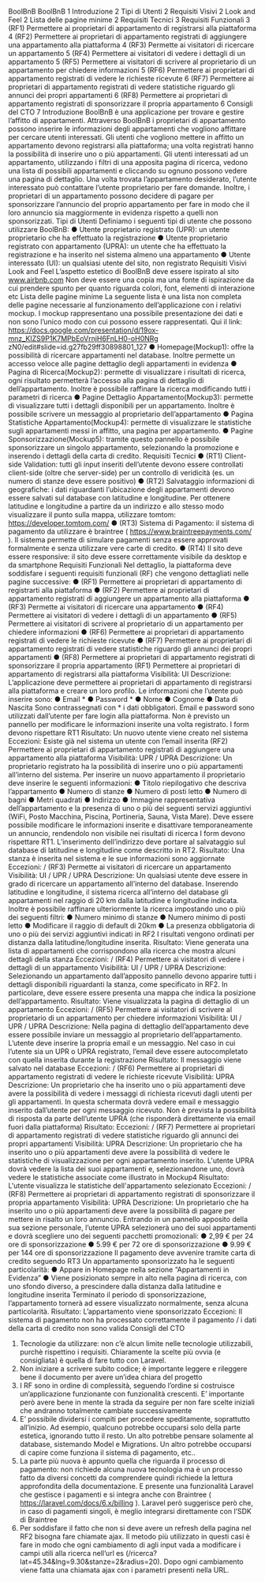 BoolBnB
BoolBnB 1
Introduzione 2
Tipi di Utenti 2
Requisiti Visivi 2
Look and Feel 2
Lista delle pagine minime 2
Requisiti Tecnici 3
Requisiti Funzionali 3
(RF1) Permettere ai proprietari di appartamento di registrarsi alla piattaforma 4
(RF2) Permettere ai proprietari di appartamento registrati di aggiungere una
appartamento alla piattaforma 4
(RF3) Permette ai visitatori di ricercare un appartamento 5
(RF4) Permettere ai visitatori di vedere i dettagli di un appartamento 5
(RF5) Permettere ai visitatori di scrivere al proprietario di un appartamento per
chiedere informazioni 5
(RF6) Permettere ai proprietari di appartamento registrati di vedere le richieste
ricevute 6
(RF7) Permettere ai proprietari di appartamento registrati di vedere statistiche
riguardo gli annunci dei propri appartamenti 6
(RF8) Permettere ai proprietari di appartamento registrati di sponsorizzare il propria
appartamento 6
Consigli del CTO 7
Introduzione
BoolBnB è una applicazione per trovare e gestire l’affitto di appartamenti.
Attraverso BoolBnB i proprietari di appartamento possono inserire le informazioni degli
appartamenti che vogliono affittare per cercare utenti interessati.
Gli utenti che vogliono mettere in affitto un appartamento devono registrarsi alla piattaforma;
una volta registrati hanno la possibilità di inserire uno o più appartamenti.
Gli utenti interessati ad un appartamento, utilizzando i filtri di una apposita pagina di ricerca,
vedono una lista di possibili appartamenti e cliccando su ognuno possono vedere una pagina
di dettaglio.
Una volta trovata l’appartamento desiderato, l’utente interessato può contattare l’utente
proprietario per fare domande.
Inoltre, i proprietari di un appartamento possono decidere di pagare per sponsorizzare
l’annuncio del proprio appartamento per fare in modo che il loro annuncio sia maggiormente
in evidenza rispetto a quelli non sponsorizzati.
Tipi di Utenti
Definiamo i seguenti tipi di utente che possono utilizzare BoolBnB:
● Utente proprietario registrato (UPR): un utente proprietario che ha effettuato la
registrazione
● Utente proprietario registrato con appartamento (UPRA): un utente che ha effettuato
la registrazione e ha inserito nel sistema almeno una appartamento
● Utente interessato (UI): un qualsiasi utente del sito, non registrato
Requisiti Visivi
Look and Feel
L’aspetto estetico di BoolBnB deve essere ispirato al sito www.airbnb.com
Non deve essere una copia ma una fonte di ispirazione da cui prendere spunto per quanto
riguarda colori, font, elementi di interazione etc
Lista delle pagine minime
La seguente lista è una lista non completa delle pagine necessarie al funzionamento
dell’applicazione con i relativi mockup.
I mockup rappresentano una possibile presentazione dei dati e non sono l’unico modo con
cui possono essere rappresentati.
Qui il link:
https://docs.google.com/presentation/d/19ox-mnz_KIZS9P1K7MPbEoVrnjH6FnLH0-oH0NRg
zN0/edit#slide=id.g27fb29ff30898801_127
● Homepage(Mockup1): offre la possibilità di ricercare appartamenti nel database.
Inoltre permette un accesso veloce alle pagine dettaglio degli appartamenti in
evidenza
● Pagina di Ricerca(Mockup2): permette di visualizzare i risultati di ricerca, ogni
risultato permetterà l’accesso alla pagina di dettaglio di dell’appartamento. Inoltre è
possibile raffinare la ricerca modificando tutti i parametri di ricerca
● Pagine Dettaglio Appartamento(Mockup3): permette di visualizzare tutti i dettagli
disponibili per un appartamento. Inoltre è possibile scrivere un messaggio al
proprietario dell’appartamento
● Pagina Statistiche Appartamento(Mockup4): permette di visualizzare le statistiche
sugli appartamenti messi in affitto, una pagina per appartamento.
● Pagine Sponsorizzazione(Mockup5): tramite questo pannello è possibile
sponsorizzare un singolo appartamento, selezionando la promozione e inserendo i
dettagli della carta di credito.
Requisiti Tecnici
● (RT1) Client-side Validation: tutti gli input inseriti dell’utente devono essere
controllati client-side (oltre che server-side) per un controllo di veridicità (es. un
numero di stanze deve essere positivo)
● (RT2) Salvataggio informazioni di geografiche: i dati riguardanti l’ubicazione degli
appartamenti devono essere salvati sul database con latitudine e longitudine. Per
ottenere latitudine e longitudine a partire da un indirizzo e allo stesso modo
visualizzare il punto sulla mappa, utilizzare tomtom: https://developer.tomtom.com/
● (RT3) Sistema di Pagamento: il sistema di pagamento da utilizzare è braintree
( https://www.braintreepayments.com/ ). Il sistema permette di simulare pagamenti
senza essere approvati formalmente e senza utilizzare vere carte di credito.
● (RT4) Il sito deve essere responsive: il sito deve essere correttamente visibile da
desktop e da smartphone
Requisiti Funzionali
Nel dettaglio, la piattaforma deve soddisfare i seguenti requisiti funzionali (RF) che vengono
dettagliati nelle pagine successive:
● (RF1) Permettere ai proprietari di appartamento di registrarti alla piattaforma
● (RF2) Permettere ai proprietari di appartamento registrati di aggiungere un
appartamento alla piattaforma
● (RF3) Permette ai visitatori di ricercare una appartamento
● (RF4) Permettere ai visitatori di vedere i dettagli di un appartamento
● (RF5) Permettere ai visitatori di scrivere al proprietario di un appartamento per
chiedere informazioni
● (RF6) Permettere ai proprietari di appartamento registrati di vedere le richieste
ricevute
● (RF7) Permettere ai proprietari di appartamento registrati di vedere statistiche
riguardo gli annunci dei propri appartamenti
● (RF8) Permettere ai proprietari di appartamento registrati di sponsorizzare il propria
appartamento
(RF1) Permettere ai proprietari di appartamento di registrarsi alla
piattaforma
Visibilità: UI
Descrizione: L’applicazione deve permettere ai proprietari di appartamento di registrarsi alla
piattaforma e creare un loro profilo.
Le informazioni che l’utente può inserire sono:
● Email *
● Password *
● Nome
● Cognome
● Data di Nascita
Sono contrassegnati con * i dati obbligatori.
Email e password sono utilizzati dall’utente per fare login alla piattaforma.
Non è previsto un pannello per modificare le informazioni inserite una volta registrato.
I form devono rispettare RT1
Risultato: Un nuovo utente viene creato nel sistema
Eccezioni: Esiste già nel sistema un utente con l’email inserita
(RF2) Permettere ai proprietari di appartamento registrati di aggiungere
una appartamento alla piattaforma
Visibilità: UPR / UPRA
Descrizione: Un proprietario registrato ha la possibilità di inserire uno o più appartamenti
all’interno del sistema.
Per inserire un nuovo appartamento il proprietario deve inserire le seguenti informazioni:
● Titolo riepilogativo che descriva l’appartamento
● Numero di stanze
● Numero di posti letto
● Numero di bagni
● Metri quadrati
● Indirizzo
● Immagine rappresentativa dell’appartamento
e la presenza di uno o più dei seguenti servizi aggiuntivi (WiFi, Posto Macchina, Piscina,
Portineria, Sauna, Vista Mare).
Deve essere possibile modificare le informazioni inserite e disattivare temporaneamente un
annuncio, rendendolo non visibile nei risultati di ricerca
I form devono rispettare RT1.
L’inserimento dell’indirizzo deve portare al salvataggio sul database di latitudine e longitudine
come descritto in RT2.
Risultato: Una stanza è inserita nel sistema e le sue informazioni sono aggiornate
Eccezioni: /
(RF3) Permette ai visitatori di ricercare un appartamento
Visibilità: UI / UPR / UPRA
Descrizione: Un qualsiasi utente deve essere in grado di ricercare un appartamento
all’interno del database.
Inserendo latitudine e longitudine, il sistema ricerca all’interno del database gli appartamenti
nel raggio di 20 km dalla latitudine e longitudine indicata.
Inoltre è possibile raffinare ulteriormente la ricerca impostando uno o più dei seguenti filtri:
● Numero minimo di stanze
● Numero minimo di posti letto
● Modificare il raggio di default di 20km
● La presenza obbligatoria di uno o più dei servizi aggiuntivi indicati in RF2
I risultati vengono ordinati per distanza dalla latitudine/longitudine inserita.
Risultato: Viene generata una lista di appartamenti che corrispondono alla ricerca che
mostra alcuni dettagli della stanza
Eccezioni: /
(RF4) Permettere ai visitatori di vedere i dettagli di un appartamento
Visibilità: UI / UPR / UPRA
Descrizione: Selezionando un appartamento dall’apposito pannello devono apparire tutti i
dettagli disponibili riguardanti la stanza, come specificato in RF2.
In particolare, deve essere essere presenta una mappa che indica la posizione
dell’appartamento.
Risultato: Viene visualizzata la pagina di dettaglio di un appartamento
Eccezioni: /
(RF5) Permettere ai visitatori di scrivere al proprietario di un
appartamento per chiedere informazioni
Visibilità: UI / UPR / UPRA
Descrizione: Nella pagina di dettaglio dell’appartamento deve essere possibile inviare un
messaggio al proprietario dell’appartamento.
L’utente deve inserire la propria email e un messaggio.
Nel caso in cui l’utente sia un UPR o UPRA registrato, l’email deve essere autocompletato
con quella inserita durante la registrazione
Risultato: Il messaggio viene salvato nel database
Eccezioni: /
(RF6) Permettere ai proprietari di appartamento registrati di vedere le
richieste ricevute
Visibilità: UPRA
Descrizione: Un proprietario che ha inserito uno o più appartamenti deve avere la possibilità
di vedere i messaggi di richiesta ricevuti dagli utenti per gli appartamenti.
In questa schermata dovrà vedere email e messaggio inserito dall’utente per ogni messaggio
ricevuto.
Non è prevista la possibilità di risposta da parte dell’utente UPRA (che risponderà
direttamente via email fuori dalla piattaforma)
Risultato:
Eccezioni: /
(RF7) Permettere ai proprietari di appartamento registrati di vedere
statistiche riguardo gli annunci dei propri appartamenti
Visibilità: UPRA
Descrizione: Un proprietario che ha inserito uno o più appartamenti deve avere la possibilità
di vedere le statistiche di visualizzazione per ogni appartamento inserito. L'utente UPRA
dovrà vedere la lista dei suoi appartamenti e, selezionandone uno, dovrà vedere le
statistiche associate come illustrato in Mockup4
Risultato: L'utente visualizza le statistiche dell'appartamento selezionato
Eccezioni: /
(RF8) Permettere ai proprietari di appartamento registrati di
sponsorizzare il propria appartamento
Visibilità: UPRA
Descrizione: Un proprietario che ha inserito uno o più appartamenti deve avere la possibilità
di pagare per mettere in risalto un loro annuncio.
Entrando in un pannello apposito della sua sezione personale, l’utente UPRA selezionerà
uno dei suoi appartamenti e dovrà scegliere uno dei seguenti pacchetti promozionali:
● 2,99 € per 24 ore di sponsorizzazione
● 5.99 € per 72 ore di sponsorizzazione
● 9.99 € per 144 ore di sponsorizzazione
Il pagamento deve avvenire tramite carta di credito seguendo RT3
Un appartamento sponsorizzato ha le seguenti particolarità:
● Appare in Homepage nella sezione “Appartamenti in Evidenza”
● Viene posizionato sempre in alto nella pagina di ricerca, con uno sfondo diverso, a
prescindere dalla distanza dalla latitudine e longitudine inserita
Terminato il periodo di sponsorizzazione, l’appartamento tornerà ad essere visualizzato
normalmente, senza alcuna particolarità.
Risultato: L’appartamento viene sponsorizzato
Eccezioni: Il sistema di pagamento non ha processato correttamente il pagamento / i dati
della carta di credito non sono valida
Consigli del CTO
1. Tecnologie da utilizzare: non c’è alcun limite nelle tecnologie utilizzabili, purchè
rispettino i requisiti. Chiaramente la scelte più ovvia (e consigliata) è quella di fare
tutto con Laravel.
2. Non iniziare a scrivere subito codice; è importante leggere e rileggere bene il
documento per avere un’idea chiara del progetto
3. I RF sono in ordine di complessità, seguendo l’ordine si costruisce un’applicazione
funzionante con funzionalità crescenti. E’ importante però avere bene in mente la
strada da seguire per non fare scelte iniziali che andranno totalmente cambiate
successivamente
4. E’ possibile dividersi i compiti per procedere speditamente, soprattutto all’inizio. Ad
esempio, qualcuno potrebbe occuparsi solo della parte estetica, ignorando tutto il
resto. Un alto potrebbe pensare solamente al database, sistemando Model e
Migrations. Un altro potrebbe occuparsi di capire come funziona il sistema di
pagamento, etc..
5. La parte più nuova è appunto quella che riguarda il processo di pagamento: non
richiede alcuna nuova tecnologia ma è un processo fatto da diversi concetti da
comprendere quindi richiede la lettura approfondita della documentazione. E presente
una funzionalità Laravel che gestisce i pagamenti e si integra anche con Braintree
( https://laravel.com/docs/6.x/billing ). Laravel però suggerisce però che, in caso di
pagamenti singoli, è meglio integrarsi direttamente con l’SDK di Braintree
6. Per soddisfare il fatto che non si deve avere un refresh della pagina nel RF2 bisogna
fare chiamate ajax. Il metodo più utilizzato in questi casi è fare in modo che ogni
cambiamento di agli input vada a modificare i campi utili alla ricerca nell’url es
(/ricerca?lat=45.34&lng=9.30&stanze=2&radius=20). Dopo ogni cambiamento viene
fatta una chiamata ajax con i parametri presenti nella URL.
